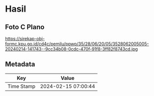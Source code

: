 # Hasil

## Foto C Plano

https://sirekap-obj-formc.kpu.go.id/cd4c/pemilu/ppwp/35/28/06/20/05/3528062005005-20240214-141743--9cc34b08-0cdc-470f-91f8-3ff82f8743cd.jpg


## Metadata

| Key        | Value               |
| ---------- | ------------------- |
| Time Stamp | 2024-02-15 07:00:44 |



